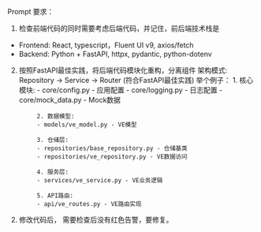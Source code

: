 Prompt 要求： 

1. 检查前端代码的同时需要考虑后端代码，并记住，前后端技术栈是
- Frontend: React, typescript，Fluent UI v9, axios/fetch
- Backend: Python + FastAPI, httpx, pydantic, python-dotenv

2. 按照FastAPI最佳实践，将后端代码模块化重构，分离组件
   架构模式: Repository → Service → Router (符合FastAPI最佳实践)
   举个例子：
            1. 核心模块:
            - core/config.py - 应用配置
            - core/logging.py - 日志配置
            - core/mock_data.py - Mock数据

            2. 数据模型:
            - models/ve_model.py - VE模型

            3. 仓储层:
            - repositories/base_repository.py - 仓储基类
            - repositories/ve_repository.py - VE数据访问

            4. 服务层:
            - services/ve_service.py - VE业务逻辑

            5. API路由:
            - api/ve_routes.py - VE路由实现

<!-- 3. 按照: React, typescript，Fluent UI v9最佳实践，将前端代码模块化重构，分离组件 -->


2. 修改代码后， 需要检查后没有红色告警，要修复。



